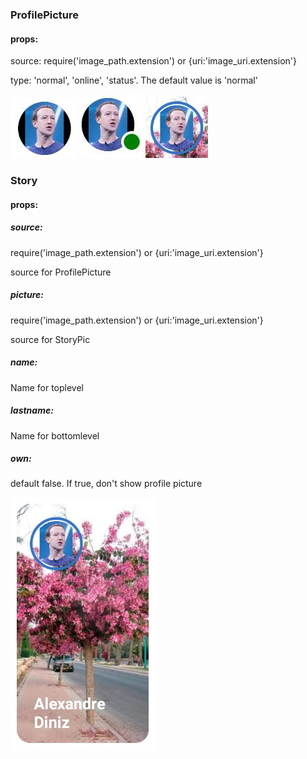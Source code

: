 ### ProfilePicture
#### props:

source: require('image_path.extension') or {uri:'image_uri.extension'}

type: 'normal', 'online', 'status'. The default value is 'normal'

![Alt text](documentation/normal.jpeg?raw=true "Appearence of normal profile image")
![Alt text](documentation/online.jpeg?raw=true "Appearence of online profile image")
![Alt text](documentation/status.jpeg?raw=true "Appearence of status profile image")

### Story
#### props:

##### source: 
require('image_path.extension') or {uri:'image_uri.extension'}

source for ProfilePicture

##### picture: 
require('image_path.extension') or {uri:'image_uri.extension'}

source for StoryPic

##### name: 
Name for toplevel

##### lastname: 
Name for bottomlevel

##### own: 
default false. If true, don't show profile picture

![Alt text](documentation/story.jpeg?raw=true "Appearence of normal profile image")